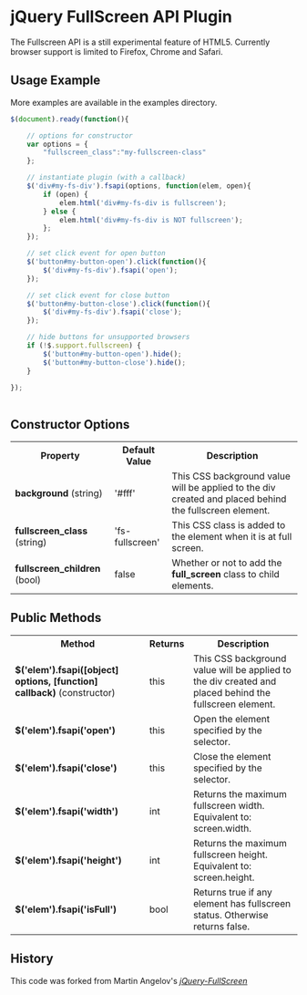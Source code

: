 # jQuery FullScreen API Plugin

The Fullscreen API is a still experimental feature of HTML5. Currently browser support is limited to Firefox, Chrome and Safari. 


## Usage Example

More examples are available in the examples directory.

```js
$(document).ready(function(){

    // options for constructor
    var options = {
        "fullscreen_class":"my-fullscreen-class"
    };

    // instantiate plugin (with a callback)
    $('div#my-fs-div').fsapi(options, function(elem, open){
        if (open) {
            elem.html('div#my-fs-div is fullscreen');
        } else {
            elem.html('div#my-fs-div is NOT fullscreen');
        };
    });

    // set click event for open button
    $('button#my-button-open').click(function(){
        $('div#my-fs-div').fsapi('open');
    });

    // set click event for close button
    $('button#my-button-close').click(function(){
        $('div#my-fs-div').fsapi('close');
    });

    // hide buttons for unsupported browsers
    if (!$.support.fullscreen) {
        $('button#my-button-open').hide();
        $('button#my-button-close').hide();
    }

});
    
```
## Constructor Options
<table>
  <tr>
    <th>Property</th>
    <th>Default Value</th>
    <th>Description</th>
  </tr>
    <tr>
        <td><b>background</b> (string)</td>
        <td>'#fff'</td>
        <td>This CSS background value will be applied to the div created and placed behind the fullscreen element.</td>
    </tr>
    <tr>
      <td><b>fullscreen_class</b> (string)</td>
        <td>'fs-fullscreen'</td>
        <td>This CSS class is added to the element when it is at full screen.</td>
    </tr>
    <tr>
      <td><b>fullscreen_children</b> (bool)</td>
        <td>false</td>
        <td>Whether or not to add the <b>full_screen</b> class to child elements.</td>
    </tr>
</table>

## Public Methods
<table>
  <tr>
    <th>Method</th>
    <th>Returns</th>
    <th>Description</th>
  </tr>
    <tr>
        <td><b>$('elem').fsapi([object] options, [function] callback)</b> (constructor)</td>
        <td>this</td>
        <td>This CSS background value will be applied to the div created and placed behind the fullscreen element.</td>
    </tr>
    <tr>
        <td><b>$('elem').fsapi('open')</b></td>
        <td>this</td>
        <td>Open the element specified by the selector.</td>
    </tr>
    <tr>
        <td><b>$('elem').fsapi('close')</b></td>
        <td>this</td>
        <td>Close the element specified by the selector.</td>
    </tr>
    <tr>
        <td><b>$('elem').fsapi('width')</b></td>
        <td>int</td>
        <td>Returns the maximum fullscreen width. Equivalent to: screen.width.</td>
    </tr>
    <tr>
        <td><b>$('elem').fsapi('height')</b></td>
        <td>int</td>
        <td>Returns the maximum fullscreen height. Equivalent to: screen.height.</td>
    </tr>
    <tr>
        <td><b>$('elem').fsapi('isFull')</b></td>
        <td>bool</td>
        <td>Returns true if any element has fullscreen status. Otherwise returns false.</td>
    </tr>
</table>

## History

This code was forked from Martin Angelov's *[jQuery-FullScreen](https://github.com/martinaglv/jQuery-FullScreen)*


